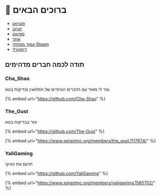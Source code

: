 # 👋 ברוכים הבאים

* [פטראון](http://patreon.com/lonedev)
* [יוטיוב](http://youtube.com/lonedev)
* [ספיגוט](https://www.spigotmc.org/members/lonedev.88296/#resources)
* [אתר](http://devs.beer)
* [עמוד מפתחי Steam](https://store.steampowered.com/developer/LoneDev/)
* [דיסקורד](https://discord.gg/4dfnpUK)

## תודה לכמה חברים מדהימים

### Cha\_Shao

עזר לי מאוד עם הדברים הגרפיים של הפלאגין ובדיקות בטא.

{% embed url="https://github.com/Cha-Shao" %}

### The\_Gust

עזר בבדיקות בטא

{% embed url="https://github.com/The-Gust" %}

{% embed url="https://www.spigotmc.org/members/the_gust.1117674/" %}

### YaliGaming

תרגם את הוויקי

{% embed url="https://github.com/YaliGaming" %}

{% embed url="https://www.spigotmc.org/members/yaligaming.1585702/" %}
